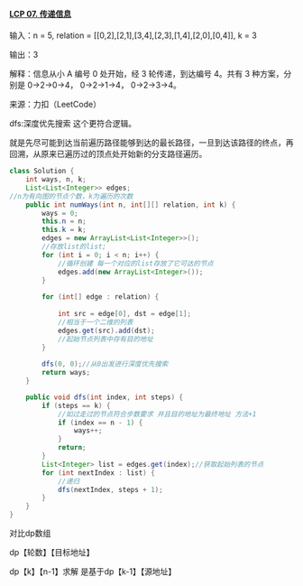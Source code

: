 #### [LCP 07. 传递信息](https://leetcode-cn.com/problems/chuan-di-xin-xi/)

输入：n = 5, relation = [[0,2],[2,1],[3,4],[2,3],[1,4],[2,0],[0,4]], k = 3

输出：3

解释：信息从小 A 编号 0 处开始，经 3 轮传递，到达编号 4。共有 3 种方案，分别是 0->2->0->4， 0->2->1->4， 0->2->3->4。

来源：力扣（LeetCode）

dfs:深度优先搜索   这个更符合逻辑。

就是先尽可能到达当前遍历路径能够到达的最长路径，一旦到达该路径的终点，再回溯，从原来已遍历过的顶点处开始新的分支路径遍历。

```java
class Solution {
    int ways, n, k;
    List<List<Integer>> edges;
//n为有向图的节点个数，k为遍历的次数
    public int numWays(int n, int[][] relation, int k) {
        ways = 0;
        this.n = n;
        this.k = k;
        edges = new ArrayList<List<Integer>>();
        //存放list的list;
        for (int i = 0; i < n; i++) {
            //循环创建 每一个对应的list存放了它可达的节点
            edges.add(new ArrayList<Integer>());
        }
        
        for (int[] edge : relation) {
            
            int src = edge[0], dst = edge[1];
            //相当于一个二维的列表
            edges.get(src).add(dst);
            //起始节点列表中存有目的地址
        }
        
        dfs(0, 0);//从0出发进行深度优先搜索
        return ways;
    }

    public void dfs(int index, int steps) {
        if (steps == k) {
            //如过走过的节点符合步数要求 并且目的地址为最终地址 方法+1
            if (index == n - 1) {
                ways++;
            }
            return;
        }
        List<Integer> list = edges.get(index);//获取起始列表的节点
        for (int nextIndex : list) {
            //递归
            dfs(nextIndex, steps + 1);
        }
    }
}


```

对比dp数组

dp【轮数】【目标地址】

dp【k】【n-1】求解 是基于dp【k-1】【源地址】